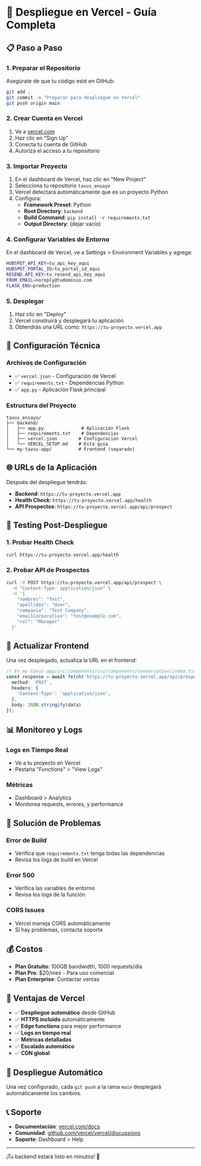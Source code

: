 # 🚀 Despliegue en Vercel - Guía Completa

## 📋 **Paso a Paso**

### **1. Preparar el Repositorio**

Asegúrate de que tu código esté en GitHub:
```bash
git add .
git commit -m "Preparar para despliegue en Vercel"
git push origin main
```

### **2. Crear Cuenta en Vercel**

1. Ve a [vercel.com](https://vercel.com)
2. Haz clic en "Sign Up"
3. Conecta tu cuenta de GitHub
4. Autoriza el acceso a tu repositorio

### **3. Importar Proyecto**

1. En el dashboard de Vercel, haz clic en "New Project"
2. Selecciona tu repositorio `tavus_ensayo`
3. Vercel detectará automáticamente que es un proyecto Python
4. Configura:
   - **Framework Preset**: Python
   - **Root Directory**: `backend`
   - **Build Command**: `pip install -r requirements.txt`
   - **Output Directory**: (dejar vacío)

### **4. Configurar Variables de Entorno**

En el dashboard de Vercel, ve a Settings > Environment Variables y agrega:

```bash
HUBSPOT_API_KEY=tu_api_key_aqui
HUBSPOT_PORTAL_ID=tu_portal_id_aqui
RESEND_API_KEY=tu_resend_api_key_aqui
FROM_EMAIL=noreply@tudominio.com
FLASK_ENV=production
```

### **5. Desplegar**

1. Haz clic en "Deploy"
2. Vercel construirá y desplegará tu aplicación
3. Obtendrás una URL como: `https://tu-proyecto.vercel.app`

## 🔧 **Configuración Técnica**

### **Archivos de Configuración**

- ✅ `vercel.json` - Configuración de Vercel
- ✅ `requirements.txt` - Dependencias Python
- ✅ `app.py` - Aplicación Flask principal

### **Estructura del Proyecto**

```
tavus_ensayo/
├── backend/
│   ├── app.py              # Aplicación Flask
│   ├── requirements.txt    # Dependencias
│   ├── vercel.json        # Configuración Vercel
│   └── VERCEL_SETUP.md    # Esta guía
└── my-tavus-app/          # Frontend (separado)
```

## 🌐 **URLs de la Aplicación**

Después del despliegue tendrás:

- **Backend**: `https://tu-proyecto.vercel.app`
- **Health Check**: `https://tu-proyecto.vercel.app/health`
- **API Prospectos**: `https://tu-proyecto.vercel.app/api/prospect`

## 🧪 **Testing Post-Despliegue**

### **1. Probar Health Check**
```bash
curl https://tu-proyecto.vercel.app/health
```

### **2. Probar API de Prospectos**
```bash
curl -X POST https://tu-proyecto.vercel.app/api/prospect \
  -H "Content-Type: application/json" \
  -d '{
    "nombres": "Test",
    "apellidos": "User",
    "compania": "Test Company",
    "emailCorporativo": "test@example.com",
    "rol": "Manager"
  }'
```

## 🔄 **Actualizar Frontend**

Una vez desplegado, actualiza la URL en el frontend:

```typescript
// En my-tavus-app/src/components/cvi/components/conversation/index.tsx
const response = await fetch('https://tu-proyecto.vercel.app/api/prospect', {
  method: 'POST',
  headers: {
    'Content-Type': 'application/json',
  },
  body: JSON.stringify(data)
});
```

## 📊 **Monitoreo y Logs**

### **Logs en Tiempo Real**
- Ve a tu proyecto en Vercel
- Pestaña "Functions" > "View Logs"

### **Métricas**
- Dashboard > Analytics
- Monitorea requests, errores, y performance

## 🚨 **Solución de Problemas**

### **Error de Build**
- Verifica que `requirements.txt` tenga todas las dependencias
- Revisa los logs de build en Vercel

### **Error 500**
- Verifica las variables de entorno
- Revisa los logs de la función

### **CORS Issues**
- Vercel maneja CORS automáticamente
- Si hay problemas, contacta soporte

## 💰 **Costos**

- **Plan Gratuito**: 100GB bandwidth, 1000 requests/día
- **Plan Pro**: $20/mes - Para uso comercial
- **Plan Enterprise**: Contactar ventas

## 🎯 **Ventajas de Vercel**

- ✅ **Despliegue automático** desde GitHub
- ✅ **HTTPS incluido** automáticamente
- ✅ **Edge functions** para mejor performance
- ✅ **Logs en tiempo real**
- ✅ **Métricas detalladas**
- ✅ **Escalado automático**
- ✅ **CDN global**

## 🔄 **Despliegue Automático**

Una vez configurado, cada `git push` a la rama `main` desplegará automáticamente los cambios.

## 📞 **Soporte**

- **Documentación**: [vercel.com/docs](https://vercel.com/docs)
- **Comunidad**: [github.com/vercel/vercel/discussions](https://github.com/vercel/vercel/discussions)
- **Soporte**: Dashboard > Help

---

¡Tu backend estará listo en minutos! 🚀
